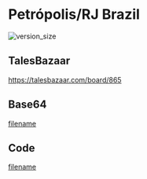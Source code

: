 # Petrópolis/RJ Brazil

![version_size](https://raw.githubusercontent.com/johnfercher/taleslab/main/cmd/elevations/petropolis/image.png)

## TalesBazaar
https://talesbazaar.com/board/865

## Base64
[filename](https://raw.githubusercontent.com/johnfercher/taleslab/main/cmd/elevations/petropolis/data.txt ':include :type=code')

## Code
[filename](https://raw.githubusercontent.com/johnfercher/taleslab/main/cmd/elevations/petropolis/main.go ':include :type=code')